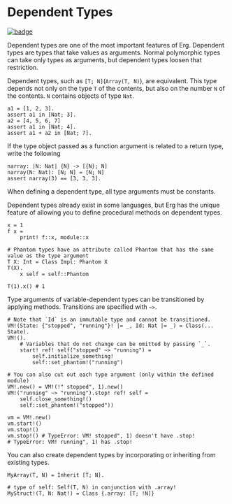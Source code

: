 # Dependent Types

[![badge](https://img.shields.io/endpoint.svg?url=https%3A%2F%2Fgezf7g7pd5.execute-api.ap-northeast-1.amazonaws.com%2Fdefault%2Fsource_up_to_date%3Fowner%3Derg-lang%26repos%3Derg%26ref%3Dmain%26path%3Ddoc/EN/syntax/type/14_dependent.md%26commit_hash%3D96132b20f6efb8fab884195f7f5144dc87e20be1)](https://gezf7g7pd5.execute-api.ap-northeast-1.amazonaws.com/default/source_up_to_date?owner=erg-lang&repos=erg&ref=main&path=doc/EN/syntax/type/14_dependent.md&commit_hash=96132b20f6efb8fab884195f7f5144dc87e20be1)

Dependent types are one of the most important features of Erg.
Dependent types are types that take values as arguments. Normal polymorphic types can take only types as arguments, but dependent types loosen that restriction.

Dependent types, such as `[T; N]`(`Array(T, N)`), are equivalent.
This type depends not only on the type `T` of the contents, but also on the number `N` of the contents. `N` contains objects of type `Nat`.

```erg
a1 = [1, 2, 3].
assert a1 in [Nat; 3].
a2 = [4, 5, 6, 7]
assert a1 in [Nat; 4].
assert a1 + a2 in [Nat; 7].
```

If the type object passed as a function argument is related to a return type, write the following

```erg
narray: |N: Nat| {N} -> [{N}; N]
narray(N: Nat): [N; N] = [N; N]
assert narray(3) == [3, 3, 3].
```

When defining a dependent type, all type arguments must be constants.

Dependent types already exist in some languages, but Erg has the unique feature of allowing you to define procedural methods on dependent types.

```erg
x = 1
f x =
    print! f::x, module::x

# Phantom types have an attribute called Phantom that has the same value as the type argument
T X: Int = Class Impl: Phantom X
T(X).
    x self = self::Phantom

T(1).x() # 1
```

Type arguments of variable-dependent types can be transitioned by applying methods.
Transitions are specified with `~>`.

```erg
# Note that `Id` is an immutable type and cannot be transitioned.
VM!(State: {"stopped", "running"}! |= _, Id: Nat |= _) = Class(... State).
VM!().
    # Variables that do not change can be omitted by passing `_`.
    start! ref! self("stopped" ~> "running") =
        self.initialize_something!
        self::set_phantom!("running")

# You can also cut out each type argument (only within the defined module)
VM!.new() = VM!(!" stopped", 1).new()
VM!("running" ~> "running").stop! ref! self =
    self.close_something!()
    self::set_phantom!("stopped"))

vm = VM!.new()
vm.start!()
vm.stop!()
vm.stop!() # TypeError: VM! stopped", 1) doesn't have .stop!
# TypeError: VM! running", 1) has .stop!
```

You can also create dependent types by incorporating or inheriting from existing types.

```erg
MyArray(T, N) = Inherit [T; N].

# type of self: Self(T, N) in conjunction with .array!
MyStruct!(T, N: Nat!) = Class {.array: [T; !N]}
```

